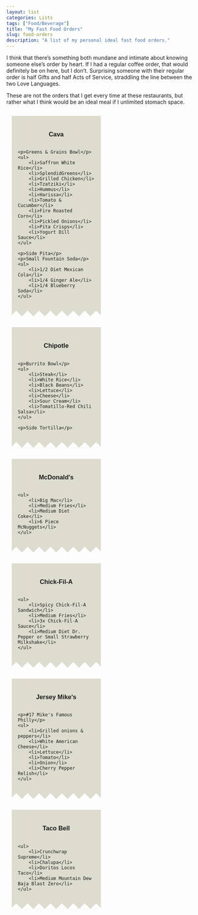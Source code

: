```yaml
---
layout: list
categories: Lists
tags: ["Food/Beverage"]
title: "My Fast Food Orders"
slug: food-orders
description: "A list of my personal ideal fast food orders."
---
```


I think that there’s something both mundane and intimate about knowing someone else’s order by heart. If I had a regular coffee order, that would definitely be on here, but I don’t. Surprising someone with their regular order is half Gifts and half Acts of Service, straddling the line between the two Love Languages.

These are not the orders that I get every time at these restaurants, but rather what I think would be an ideal meal if I unlimited stomach space.

<style>
.receipt {
    background: #dddccf;
    display: inline-grid;
    font-family: sans-serif;
    width: 40%;
    padding: 1rem 1rem 2rem;
    --mask: conic-gradient(from -45deg at bottom,#0000,#000 1deg 89deg,#0000 90deg) 50%/30px 100%;
    -webkit-mask: var(--mask);
            mask: var(--mask);
    margin: 1em;
}

.receipt:after {
    background: linear-gradient(-45deg, #ffffff 16px, transparent 0), linear-gradient(45deg, #ffffff 16px, transparent 0);
    
}
</style>

<div class="receipt">
    <h3 style="text-align: center">Cava</h3>

    <p>Greens & Grains Bowl</p>
    <ul>
        <li>Saffron White Rice</li>
        <li>SplendidGreens</li>
        <li>Grilled Chicken</li>
        <li>Tzatziki</li>
        <li>Hummus</li>
        <li>Harissa</li>
        <li>Tomato & Cucumber</li>
        <li>Fire Roasted Corn</li>
        <li>Pickled Onions</li>
        <li>Pita Crisps</li>
        <li>Yogurt Dill Sauce</li>
    </ul>

    <p>Side Pita</p>
    <p>Small Fountain Soda</p>
    <ul>
        <li>1/2 Diet Mexican Cola</li>
        <li>1/4 Ginger Ale</li>
        <li>1/4 Blueberry Soda</li>
    </ul>
</div>

<div class="receipt">
    <h3 style="text-align: center">Chipotle</h3>

    <p>Burrito Bowl</p>
    <ul>
        <li>Steak</li>
        <li>White Rice</li>
        <li>Black Beans</li>
        <li>Lettuce</li>
        <li>Cheese</li>
        <li>Sour Cream</li>
        <li>Tomatillo-Red Chili Salsa</li>
    </ul>

    <p>Side Tortilla</p>
</div>


<div class="receipt">
    <h3 style="text-align: center">McDonald's</h3>

    <ul>
        <li>Big Mac</li>
        <li>Medium Fries</li>
        <li>Medium Diet Coke</li>
        <li>6 Piece McNuggets</li>
    </ul>
</div>

<div class="receipt">
    <h3 style="text-align: center">Chick-Fil-A</h3>

    <ul>
        <li>Spicy Chick-Fil-A Sandwich</li>
        <li>Medium Fries</li>
        <li>3x Chick-Fil-A Sauce</li>
        <li>Medium Diet Dr. Pepper or Small Strawberry Milkshake</li>
    </ul>
</div>

<div class="receipt">
    <h3 style="text-align: center">Jersey Mike's</h3>

    <p>#17 Mike's Famous Philly</p>
    <ul>
        <li>Grilled onions & peppers</li>
        <li>White American Cheese</li>
        <li>Lettuce</li>
        <li>Tomato</li>
        <li>Onion</li>
        <li>Cherry Pepper Relish</li>
    </ul>
</div>

<div class="receipt">
    <h3 style="text-align: center">Taco Bell</h3>

    <ul>
        <li>Crunchwrap Supreme</li>
        <li>Chalupa</li>
        <li>Doritos Locos Taco</li>
        <li>Medium Mountain Dew Baja Blast Zero</li>
    </ul>
</div>